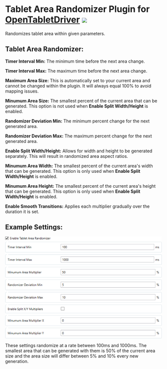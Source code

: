 # Tablet Area Randomizer Plugin for [OpenTabletDriver](https://github.com/OpenTabletDriver/OpenTabletDriver) [![](https://img.shields.io/github/downloads/Kuuuube/Tablet_Area_Randomizer/total.svg)](https://github.com/Kuuuube/Tablet_Area_Randomizer/releases/latest)

Randomizes tablet area within given parameters.

## Tablet Area Randomizer:

**Timer Interval Min:** The minimum time before the next area change.

**Timer Interval Max:** The maximum time before the next area change.

**Maximum Area Size:** This is automatically set to your current area and cannot be changed within the plugin. It will always equal 100% to avoid mapping issues.

**Minumum Area Size:** The smallest percent of the current area that can be generated. This option is not used when **Enable Split Width/Height** is enabled.

**Randomizer Deviation Min:** The minimum percent change for the next generated area.

**Randomizer Deviation Max:** The maximum percent change for the next generated area.

**Enable Split Width/Height:** Allows for width and height to be generated separately. This will result in randomized area aspect ratios.

**Minumum Area Width:** The smallest percent of the current area's width that can be generated. This option is only used when **Enable Split Width/Height** is enabled.

**Minumum Area Height:** The smallest percent of the current area's height that can be generated. This option is only used when **Enable Split Width/Height** is enabled.

**Enable Smooth Transitions:** Applies each multiplier gradually over the duration it is set.

## Example Settings:
<p align="middle">
  <img src="https://raw.githubusercontent.com/Kuuuube/Tablet_Area_Randomizer/main/example_settings.png" align="middle"/>
</p>

These settings randomize at a rate between 100ms and 1000ms. The smallest area that can be generated with them is 50% of the current area size and the area size will differ between 5% and 10% every new generation.
